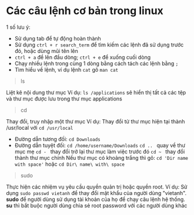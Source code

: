 # Các câu lệnh cơ bản trong linux

1 số lưu ý:
* Sử dụng tab để tự động hoàn thành
* Sử dụng `ctrl + r search_term` để tìm kiếm các lệnh đã sử dụng trước đó, hoặc dùng mũi tên lên
* `ctrl + a` để lên đầu dòng; `ctrl + e` để xuống cuối dòng
* Chạy nhiều lệnh trong cùng 1 dòng bằng cách tách các lệnh bằng `;`
* Tìm hiểu về lệnh, ví dụ lệnh `cat` gõ `man cat`


> ls

Liệt kê nội dung thư mục
Ví dụ: `ls /applications` sẽ hiển thị tất cả các tệp và thư mục được lưu trong thư mục applications

> cd

Thay đổi, truy nhập một thư mục
Ví dụ: Thay đổi từ thư mục hiện tại thành /usr/local với `cd /usr/local`
* Đường dẫn tương đối: `cd Downloads`
* Đường dẫn tuyệt đối: `cd /home/username/Downloads`
`cd .. ` quay về thư mục mẹ
`cd - ` thay đổi trở lại thư mục làm việc trước đó
`cd ~ ` thay đổi thành thư mục chính
Nếu thư mục có khoảng trắng thì gõ: `cd 'Dir name with space'` hoặc `cd Dir\ name\ with\ space`

>sudo

Thực hiện các nhiệm vụ yêu cầu quyền quản trị hoặc quyền root.
Ví dụ: Sử dụng `sudo passwd vietanh` để thay đổi mật khẩu của người dùng "vietanh".
**sudo** để người dùng sử dụng tài khoản của họ để chạy câu lệnh hệ thống. **su** thì bắt buộc người dùng chia sẻ root password với các người dùng khác
